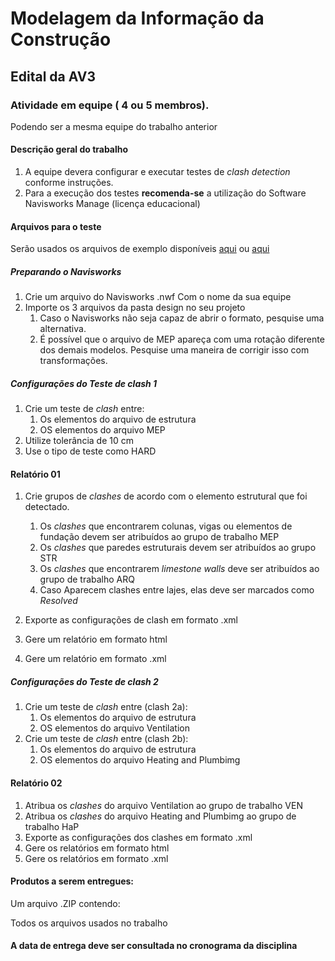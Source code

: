 # Modelagem da Informação da Construção

## Edital da AV3


### Atividade em equipe ( 4 ou 5 membros).

Podendo ser a mesma equipe do trabalho anterior

#### Descrição geral do trabalho

1. A equipe devera configurar e executar testes de *clash detection* conforme instruções. 
2. Para a execução dos testes **recomenda-se** a utilização do Software Navisworks Manage (licença educacional)

#### Arquivos para o teste

Serão usados os arquivos de exemplo disponíveis [aqui](./Sample.zip) ou [aqui](https://download.bimcollab.com/support/ZOOM/Sample.zip)

##### Preparando o Navisworks
1. Crie um arquivo do Navisworks .nwf Com o nome da sua equipe
2. Importe os 3 arquivos da pasta design no seu projeto
   1. Caso o Navisworks não seja capaz de abrir o formato, pesquise uma alternativa.
   2. É possível que o arquivo de MEP apareça com uma rotação diferente dos demais modelos. Pesquise uma maneira de corrigir isso com transformações.

   
##### Configurações do Teste de clash 1
1. Crie um teste de *clash* entre:
   1. Os elementos do arquivo de estrutura
   2. OS elementos do arquivo MEP
1. Utilize tolerância de 10 cm 
2. Use o tipo de teste como HARD
 
#### Relatório 01

1. Crie grupos de *clashes* de acordo com o elemento estrutural que foi detectado.
   1. Os *clashes* que encontrarem colunas, vigas ou elementos de fundação devem ser atribuídos ao grupo de trabalho MEP
   2. Os *clashes* que paredes estruturais devem ser atribuídos ao grupo STR
   3. Os *clashes* que encontrarem *limestone walls* deve ser atribuídos ao grupo de trabalho ARQ
   4. Caso Aparecem clashes entre lajes, elas deve ser marcados como *Resolved*

1. Exporte as configurações de clash em formato .xml  
1. Gere um relatório em formato html
1. Gere um relatório em formato .xml


##### Configurações do Teste de clash 2
1. Crie um teste de *clash* entre (clash 2a):
   1. Os elementos do arquivo de estrutura
   2. OS elementos do arquivo Ventilation
1. Crie um teste de *clash* entre (clash 2b):
   1. Os elementos do arquivo de estrutura
   2. OS elementos do arquivo Heating and Plumbimg 
 
#### Relatório 02

1. Atribua os *clashes* do arquivo Ventilation ao grupo de trabalho VEN
1. Atribua os *clashes* do arquivo Heating and Plumbimg ao grupo de trabalho HaP
1. Exporte as configurações dos clashes em formato .xml  
1. Gere os relatórios em formato html
1. Gere os relatórios em formato .xml


#### Produtos a serem entregues:

Um arquivo .ZIP contendo:

Todos os arquivos usados no trabalho

#### A data de entrega deve ser consultada no cronograma da disciplina
